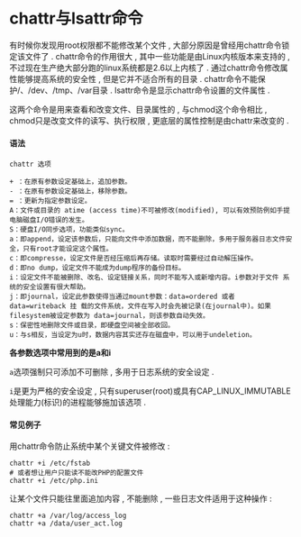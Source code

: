 # chattr与lsattr命令

有时候你发现用root权限都不能修改某个文件 , 大部分原因是曾经用chattr命令锁定该文件了 . chattr命令的作用很大 , 其中一些功能是由Linux内核版本来支持的 , 不过现在生产绝大部分跑的linux系统都是2.6以上内核了 . 通过chattr命令修改属性能够提高系统的安全性 , 但是它并不适合所有的目录 . chattr命令不能保护/、/dev、/tmp、/var目录 . lsattr命令是显示chattr命令设置的文件属性 . 

这两个命令是用来查看和改变文件、目录属性的 , 与chmod这个命令相比 , chmod只是改变文件的读写、执行权限 , 更底层的属性控制是由chattr来改变的 . 

#### 语法

```
chattr 选项
```

```
+ ：在原有参数设定基础上，追加参数。
- ：在原有参数设定基础上，移除参数。
= ：更新为指定参数设定。
A：文件或目录的 atime (access time)不可被修改(modified), 可以有效预防例如手提电脑磁盘I/O错误的发生。
S：硬盘I/O同步选项，功能类似sync。
a：即append，设定该参数后，只能向文件中添加数据，而不能删除，多用于服务器日志文件安全，只有root才能设定这个属性。
c：即compresse，设定文件是否经压缩后再存储。读取时需要经过自动解压操作。
d：即no dump，设定文件不能成为dump程序的备份目标。
i：设定文件不能被删除、改名、设定链接关系，同时不能写入或新增内容。i参数对于文件 系统的安全设置有很大帮助。
j：即journal，设定此参数使得当通过mount参数：data=ordered 或者 data=writeback 挂 载的文件系统，文件在写入时会先被记录(在journal中)。如果filesystem被设定参数为 data=journal，则该参数自动失效。
s：保密性地删除文件或目录，即硬盘空间被全部收回。
u：与s相反，当设定为u时，数据内容其实还存在磁盘中，可以用于undeletion。
```

**各参数选项中常用到的是a和i**

`a`选项强制只可添加不可删除 , 多用于日志系统的安全设定 . 

`i`是更为严格的安全设定 , 只有superuser\(root\)或具有CAP\_LINUX\_IMMUTABLE处理能力\(标识\)的进程能够施加该选项 . 

#### 常见例子

用chattr命令防止系统中某个关键文件被修改 : 

```
chattr +i /etc/fstab
# 或者想让用户只能读不能改PHP的配置文件
chattr +i /etc/php.ini
```

让某个文件只能往里面追加内容 , 不能删除 , 一些日志文件适用于这种操作 : 

```
chattr +a /var/log/access_log
chattr +a /data/user_act.log
```



